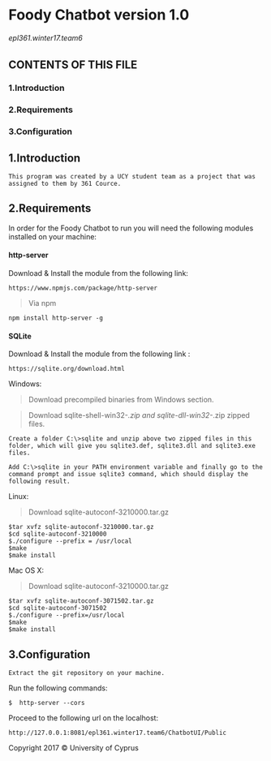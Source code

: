 
# Foody Chatbot version 1.0
###### epl361.winter17.team6

 CONTENTS OF THIS FILE
---------------------

  ### 1.Introduction
  ### 2.Requirements
  ### 3.Configuration



 ## 1.Introduction
    This program was created by a UCY student team as a project that was assigned to them by 361 Cource.


 ## 2.Requirements
   In order for the Foody Chatbot to run you will need the following modules installed on your machine:
   
      
  #### http-server
   Download & Install the module from the following link:

    https://www.npmjs.com/package/http-server
    
   >Via npm
            
    npm install http-server -g
         
    
    
  #### SQLite
   Download & Install the module from the following link :
         
    https://sqlite.org/download.html
    
  
  Windows:
  
   > Download precompiled binaries from Windows section.
    
   > Download sqlite-shell-win32-*.zip and sqlite-dll-win32-*.zip zipped files.
  
    Create a folder C:\>sqlite and unzip above two zipped files in this folder, which will give you sqlite3.def, sqlite3.dll and sqlite3.exe files.
  
    Add C:\>sqlite in your PATH environment variable and finally go to the command prompt and issue sqlite3 command, which should display the following result.

  
  Linux:
   
  >Download sqlite-autoconf-3210000.tar.gz
  
    
    $tar xvfz sqlite-autoconf-3210000.tar.gz
    $cd sqlite-autoconf-3210000
    $./configure --prefix = /usr/local
    $make
    $make install
    
  Mac OS X:
  
  >Download sqlite-autoconf-3210000.tar.gz
  
    $tar xvfz sqlite-autoconf-3071502.tar.gz
    $cd sqlite-autoconf-3071502
    $./configure --prefix=/usr/local
    $make
    $make install

 ## 3.Configuration
    Extract the git repository on your machine.
   Run the following commands: 
   
    $  http-server --cors
          
   Proceed to the following url on the localhost: 
   
    http://127.0.0.1:8081/epl361.winter17.team6/ChatbotUI/Public


Copyright 2017  © University of Cyprus
